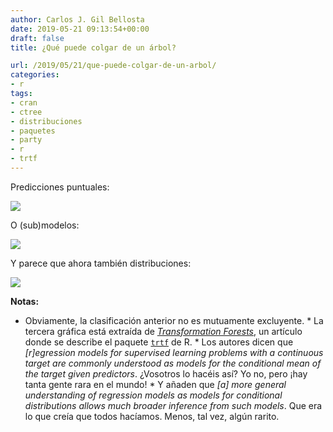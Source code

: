 ```yaml
---
author: Carlos J. Gil Bellosta
date: 2019-05-21 09:13:54+00:00
draft: false
title: ¿Qué puede colgar de un árbol?

url: /2019/05/21/que-puede-colgar-de-un-arbol/
categories:
- r
tags:
- cran
- ctree
- distribuciones
- paquetes
- party
- r
- trtf
---
```





Predicciones puntuales:







![](/wp-uploads/2019/05/ctree_que_cuelga.png)








O (sub)modelos:







![](/wp-uploads/2014/09/residuos_mob_party.png)








Y parece que ahora también distribuciones:







![](/wp-uploads/2019/05/trtf_que_cuelga.png)








**Notas:**





  * Obviamente, la clasificación anterior no es mutuamente excluyente.  * La tercera gráfica está extraída de _[Transformation Forests](https://arxiv.org/abs/1701.02110)_, un artículo donde se describe el paquete [`trtf`](https://cran.r-project.org/package=trtf) de R.  * Los autores dicen que _[r]egression models for supervised learning problems with a continuous target are commonly understood as models for the conditional mean of the target given predictors_. ¿Vosotros lo hacéis así? Yo no, pero ¡hay tanta gente rara en el mundo!  * Y añaden que _[a] more general understanding of regression models as models for conditional distributions allows much broader inference from such models_. Que era lo que creía que todos hacíamos. Menos, tal vez, algún rarito.


